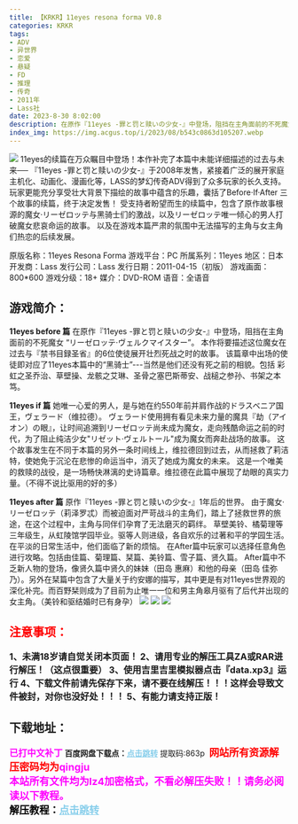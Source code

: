 ```yaml
---
title: 【KRKR】11eyes resona forma V0.8
categories: KRKR
tags:
- ADV
- 异世界
- 恋爱
- 悬疑
- FD
- 推理
- 传奇
- 2011年
- Lass社
date: 2023-8-30 8:02:00
description: 在原作『11eyes -罪と罚と赎いの少女-』中登场，阻挡在主角面前的不死魔女 “リーゼロッテ·ヴェルクマイスター”。本作将要描述这位魔女在过去与『禁书目録圣省』的6位使徒展开壮烈死战之时的故事。该篇章中出场的使徒即对应了11eyes本篇中的“黑骑士”---当然是他们还没有死之前的相貌。包括 彩虹之圣乔治、草壁操、龙骸之艾琳、圣骨之塞巴斯蒂安、战槌之参孙、书架之本笃。
index_img: https://img.acgus.top/i/2023/08/b543c0863d105207.webp
---
```

![](https://img.acgus.top/i/2023/08/b543c0863d105207.webp)
11eyes的续篇在万众瞩目中登场！本作补完了本篇中未能详细描述的过去与未来──
『11eyes -罪と罚と赎いの少女-』于2008年发售，紧接着广泛的展开家庭主机化、动画化、漫画化等，LASS的梦幻传奇ADV得到了众多玩家的长久支持。
玩家更能充分享受壮大背景下描绘的故事中蕴含的乐趣，囊括了Before·If·After 三个故事的续篇，终于决定发售！
受支持者盼望而生的续篇中，包含了原作故事根源的魔女·リーゼロッテ与黑骑士们的激战，以及リーゼロッテ唯一倾心的男人打破魔女悲哀命运的故事。
以及在游戏本篇严肃的氛围中无法描写的主角与女主角们热恋的后续发展。

原版名称：11eyes Resona Forma
游戏平台：PC
所属系列：11eyes
地区：日本
开发商：Lass
发行公司：Lass
发行日期：2011-04-15（初版）
游戏画面：800*600
游戏分级：18+
媒介：DVD-ROM
语音：全语音

## 游戏简介：
**11eyes before 篇**
在原作『11eyes -罪と罚と赎いの少女-』中登场，阻挡在主角面前的不死魔女 “リーゼロッテ·ヴェルクマイスター”。
本作将要描述这位魔女在过去与『禁书目録圣省』的6位使徒展开壮烈死战之时的故事。
该篇章中出场的使徒即对应了11eyes本篇中的“黑骑士”---当然是他们还没有死之前的相貌。包括 彩虹之圣乔治、草壁操、龙骸之艾琳、圣骨之塞巴斯蒂安、战槌之参孙、书架之本笃。

**11eyes if 篇**
她唯一心爱的男人，是与她在约550年前并肩作战的ドラスベニア国王，ヴェラード（维拉德）。
ヴェラード使用拥有看见未来力量的魔具『劫（アイオン）の眼』，让时间追溯到リーゼロッテ尚未成为魔女，走向残酷命运之前的时代，为了阻止纯洁少女"リゼット·ヴェルトール"成为魔女而奔赴战场的故事。
这个故事发生在不同于本篇的另外一条时间线上，维拉德回到过去，从而拯救了莉洁特，使她免于沉沦在悲惨的命运当中，消灭了她成为魔女的未来。
这是一个唯美的救赎的战役，是一场畅快淋漓的史诗篇章。维拉德在此篇中展现了劫眼的真实力量。（不得不说比驱用的好的多）

**11eyes after 篇**
原作『11eyes -罪と罚と赎いの少女-』1年后的世界。
由于魔女·リーゼロッテ（莉泽罗忒）而被迫面对严苛战斗的主角们，踏上了拯救世界的旅途，在这个过程中，主角与同伴们孕育了无法磨灭的羁绊。
草壁美铃、橘菊理等三年级生，从虹陵馆学园毕业。驱等人则进级，各自欢乐的过著和平的学园生活。
在平淡的日常生活中，他们面临了新的烦恼。
在After篇中玩家可以选择任意角色进行攻略。包括由佳篇、菊理篇、栞篇、美铃篇、雪子篇、贤久篇。
After篇中不乏新人物的登场，像贤久篇中贤久的妹妹（田岛 惠麻）和他的母亲（田岛 佳弥乃）。另外在栞篇中包含了大量关于约安娜的描写，其中更是有对11eyes世界观的深化补完。而百野栞则成为了目前为止唯一一位和男主角皋月驱有了后代并出现的女主角。（美铃和驱结婚时已有身孕）
![](https://img.acgus.top/i/2023/08/3f1104d292105217.webp)
![](https://img.acgus.top/i/2023/08/5b2190d60c105213.webp)
![](https://img.acgus.top/i/2023/08/123725fe8f105210.webp)





## <font color=#FF0000 >注意事项：</font>
<font size=3><b>1、未满18岁请自觉关闭本页面！
2、请用专业的解压工具ZA或RAR进行解压！（这点很重要）
3、使用吉里吉里模拟器点击『data.xp3』运行
4、下载文件前请先保存下来，请不要在线解压！！！这样会导致文件被封，对你也没好处！！！
5、有能力请支持正版！</b></font>

## 下载地址：
<font color=#FF00FF size=3><b>已打中文补丁</b></font>
<b>百度网盘下载点：</b><a href="https://pan.baidu.com/s/1GqsCbP4tmC5kgB4vFhD5GA?pwd=863p" style="color: #87CEEB;"><b>点击跳转</b></a> 提取码:863p
<a style="padding: 0" href="https://post.qingju.org/AD/"><img style="max-width:100%" src="https://img.acgus.top/i/2024/07/478f689b8021d8d499ab43d21acf137a.gif" alt=""></a>
<b><font color=#FF0000 size=4>网站所有资源解压密码均为</b></font><b><font color=#FF00FF size=4>qingju</font><font color=#FF0000 ></font></b><br><b><font color=#FF00FF size=4>本站所有文件均为lz4加密格式，不看必解压失败！！请务必阅读以下教程。</b></font><br><b><font color=#000 size=4>解压教程：</b><a href="https://post.qingju.org/tutorial/000/" style="color: #87CEEB;"><b>点击跳转</b></a>
